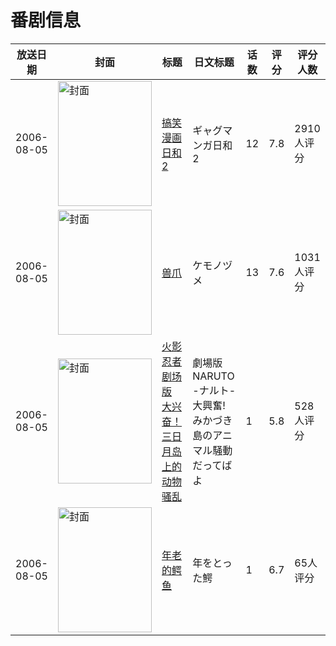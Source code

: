 # 番剧信息

|放送日期|封面|标题|日文标题|话数|评分|评分人数|
|---|---|---|---|---|---|---|
|2006-08-05|<img src="https://lain.bgm.tv/pic/cover/c/e9/41/2460_78W8w.jpg" alt="封面" style="width:150px;height:200px;object-fit:cover;">|[搞笑漫画日和2](https://bangumi.tv/subject/2460)|ギャグマンガ日和2|12|7.8|2910人评分|
|2006-08-05|<img src="https://lain.bgm.tv/pic/cover/c/5d/15/4237_vSS36.jpg" alt="封面" style="width:150px;height:200px;object-fit:cover;">|[兽爪](https://bangumi.tv/subject/4237)|ケモノヅメ|13|7.6|1031人评分|
|2006-08-05|<img src="https://lain.bgm.tv/pic/cover/c/77/a8/22108_A3vso.jpg" alt="封面" style="width:150px;height:200px;object-fit:cover;">|[火影忍者剧场版 大兴奋！三日月岛上的动物骚乱](https://bangumi.tv/subject/22108)|劇場版 NARUTO -ナルト- 大興奮! みかづき島のアニマル騒動だってばよ|1|5.8|528人评分|
|2006-08-05|<img src="https://lain.bgm.tv/pic/cover/c/05/5f/137292_o68cO.jpg" alt="封面" style="width:150px;height:200px;object-fit:cover;">|[年老的鳄鱼](https://bangumi.tv/subject/137292)|年をとった鰐|1|6.7|65人评分|
